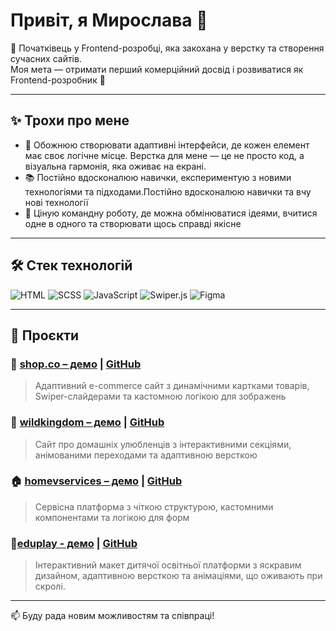 # Привіт, я Мирослава 👋  

🌱 Початківець у Frontend-розробці, яка закохана у верстку та створення сучасних сайтів.  
Моя мета — отримати перший комерційний досвід і розвиватися як Frontend-розробник 🚀  

---

## ✨ Трохи про мене
- 🎨 Обожнюю створювати адаптивні інтерфейси, де кожен елемент має своє логічне місце. Верстка для мене — це не просто код, а візуальна гармонія, яка оживає на екрані. 
- 📚  Постійно вдосконалюю навички, експериментую з новими технологіями та підходами.Постійно вдосконалюю навички та вчу нові технології  
- 🤝 Ціную командну роботу, де можна обмінюватися ідеями, вчитися одне в одного та створювати щось справді якісне

---

## 🛠️ Стек технологій

![HTML](https://img.shields.io/badge/-HTML5-E34F26?style=flat&logo=html5&logoColor=white)
![SCSS](https://img.shields.io/badge/-SCSS-CC6699?style=flat&logo=sass&logoColor=white)
![JavaScript](https://img.shields.io/badge/-JavaScript-F7DF1E?style=flat&logo=javascript&logoColor=black)
![Swiper.js](https://img.shields.io/badge/-Swiper.js-6332F6?style=flat&logo=swiper&logoColor=white)
![Figma](https://img.shields.io/badge/-Figma-F24E1E?style=flat&logo=figma&logoColor=white)

---

## 💼 Проєкти

### 🛒 [shop.co – демо](https://shopco-zeta.vercel.app) | [GitHub](https://github.com/Mira-Slava1109/projects/tree/main/shop.co)
> Адаптивний e-commerce сайт з динамічними картками товарів, Swiper-слайдерами та кастомною логікою для зображень

###  🐾 [wildkingdom – демо](https://thewildkingdom.vercel.app) | [GitHub](https://github.com/Mira-Slava1109/projects/tree/main/wildkingdom)
> Сайт про домашніх улюбленців з інтерактивними секціями, анімованими переходами та адаптивною версткою

### 🏠 [homevservices – демо](https://homeservices-sage.vercel.app) | [GitHub](https://github.com/Mira-Slava1109/projects/tree/main/homeservices)
> Сервісна платформа з чіткою структурою, кастомними компонентами та логікою для форм

### 🧸[eduplay - демо](https://eduplay-iota.vercel.app/) | [GitHub](https://github.com/Mira-Slava1109/projects/tree/main/EduPlay) 
> Інтерактивний макет дитячої освітньої платформи з яскравим дизайном, адаптивною версткою та анімаціями, що оживають при скролі.

---


📫 Буду рада новим можливостям та співпраці!
